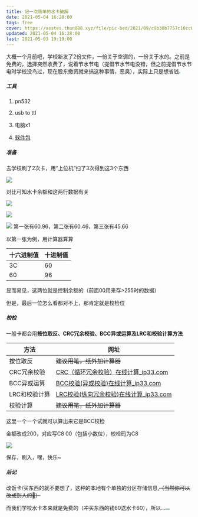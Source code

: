 ```yaml
---
title: 记一次简单的水卡破解
date: 2021-05-04 16:28:00
tags: free
cover: https://asstes.thun888.xyz/file/pic-bed/2021/09/c9b30b7757c10cc8b49fb56d650c292c.webp
updated: 2021-05-04 16:28:00
last: 2021-05-03 19:19:00
---
```


大概一个月前吧，学校新发了2份文件，一份关于空调的，一份关于水的。之前是免费的，选择突然收费了，说着节水节电（提倡节水节电没错，但之前提倡节水节电时学校没鸟过，现在股东撤资就来搞这种事情，恶臭），实际上只是想省钱<img src="https://cdn.jsdelivr.net/gh/thun888/jian@master/coolapk_emotion_81_naikezui.png" style="zoom:25%;" />

##### 工具

1. pn532

2. usb to ttl

3. 电脑x1

4. [软件包](https://share.thun888.xyz/%E8%BD%AF%E4%BB%B6/pn532.zip)

##### 准备

去学校刷了2次卡，用“上位机”扫了3次得到这3个东西

![](https://cdn.jsdelivr.net/gh/thun888/tuku@master/img/20210504170454.png)

对比可知水卡余额和这两行数据有关

![](https://cdn.jsdelivr.net/gh/thun888/tuku@master/img/20210504170904.png)

![](https://cdn.jsdelivr.net/gh/thun888/tuku@master/img/20210504170927.png)

![](https://cdn.jsdelivr.net/gh/thun888/tuku@master/img/20210504171001.png)
第一张有60.96，第二张有60.46，第三张有45.66

以第一张为例，用计算器算算

|十六进制值|十进制值|
|-|-|
|3C|60|
|60|96|

显而易见，这两位就是控制余额的（前面00用来存>255时的数据）

但是，最后一位怎么看都对不上，那肯定就是校检位

##### 校检

一般卡都会用**按位取反、CRC冗余校验、BCC异或运算及LRC和校验计算方法**

|方法|网址|
|-|-|
|按位取反|~~建议用笔，纸外加计算器~~|
|CRC冗余校验|[CRC（循环冗余校验）在线计算\_ip33.com](http://www.ip33.com/crc.html)|
|BCC异或运算|[BCC校验(异或校验)在线计算\_ip33.com](http://www.ip33.com/bcc.html)|
|LRC和校验计算|[LRC校验(纵向冗余校验)在线计算\_ip33.com](http://www.ip33.com/lrc.html)|
|校验计算|~~建议用笔，纸外加计算器~~|

这里一个一个试就可以算出来它是BCC校检

金额改成200，对应写C8 00（包括小数位），校检码为C8

![](https://cdn.jsdelivr.net/gh/thun888/tuku@master/img/20210504175001.png)

保存，刷入，嘿，快乐\~

##### 后记

改饭卡/买东西的就不要想了，这种的本地有个单独的分区存储信息,~~（当然你可以改成别人的👀）~~

而我们学校水卡本来就是免费的（冲买东西的钱60送水卡60），所以...<img src="https://cdn.jsdelivr.net/gh/thun888/jian@master/coolapk_emotion_65_coshuaji.png" style="zoom:25%;" /><img src="https://cdn.jsdelivr.net/gh/thun888/jian@master/coolapk_emotion_65_coshuaji.png" style="zoom:25%;" /><img src="https://cdn.jsdelivr.net/gh/thun888/jian@master/coolapk_emotion_65_coshuaji.png" style="zoom:25%;" />